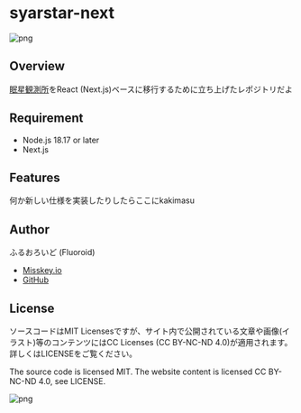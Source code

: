 # syarstar-next
![png](https://syarstar.net/img/logo.png)

## Overview

[眠星観測所](https://syarstar.net)をReact (Next.js)ベースに移行するために立ち上げたレポジトリだよ

## Requirement

- Node.js 18.17 or later
- Next.js

## Features
何か新しい仕様を実装したりしたらここにkakimasu

## Author

ふるおろいど (Fluoroid)
- [Misskey.io](https://misskey.io/@Fluoroid)
- [GitHub](https://github.com/fluoroid)

## License
ソースコードはMIT Licensesですが、サイト内で公開されている文章や画像(イラスト)等のコンテンツにはCC Licenses (CC BY-NC-ND 4.0)が適用されます。詳しくはLICENSEをご覧ください。

The source code is licensed MIT. The website content is licensed CC BY-NC-ND 4.0, see LICENSE.

![png](https://creativecommons.jp/wp-content/uploads/2015/04/by-nc-nd.png?w=300)
